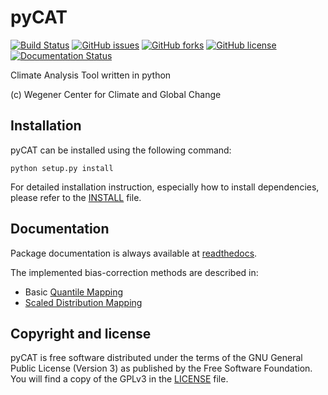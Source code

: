 # pyCAT

[![Build Status](https://travis-ci.org/wegener-center/pyCAT.svg?branch=master)](https://travis-ci.org/wegener-center/pyCAT)
[![GitHub issues](https://img.shields.io/github/issues/wegener-center/pyCAT.svg)](https://github.com/wegener-center/pyCAT/issues)
[![GitHub forks](https://img.shields.io/github/forks/wegener-center/pyCAT.svg)](https://github.com/wegener-center/pyCAT/network)
[![GitHub license](https://img.shields.io/badge/license-GPLv3-blue.svg)](https://github.com/wegener-center/pyCAT/blob/master/LICENSE.md)
[![Documentation Status](https://readthedocs.org/projects/pycat/badge/?version=latest)](http://pycat.readthedocs.io/en/latest/?badge=latest)

Climate Analysis Tool written in python

(c) Wegener Center for Climate and Global Change

Installation
------------

pyCAT can be installed using the following command:

    python setup.py install

For detailed installation instruction, especially how to install
dependencies, please refer to the [INSTALL](INSTALL.rst) file.


Documentation
-------------

Package documentation is always available at [readthedocs](http://pycat.readthedocs.io/en/latest/).

The implemented bias-correction methods are described in:

 - Basic [Quantile Mapping](http://dx.doi.org/10.1002/joc.2168)
 - [Scaled Distribution Mapping](http://www.hydrol-earth-syst-sci-discuss.net/hess-2016-435/)


Copyright and license
---------------------

pyCAT is free software distributed under the terms of the GNU General
Public License (Version 3) as published by the Free Software
Foundation. You will find a copy of the GPLv3 in the
[LICENSE](LICENSE.md) file.

